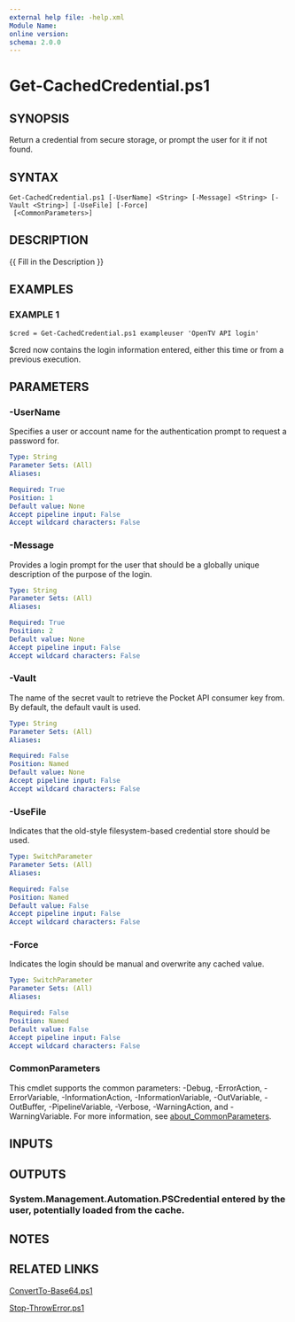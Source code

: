 ```yaml
---
external help file: -help.xml
Module Name:
online version:
schema: 2.0.0
---
```


# Get-CachedCredential.ps1

## SYNOPSIS
Return a credential from secure storage, or prompt the user for it if not found.

## SYNTAX

```
Get-CachedCredential.ps1 [-UserName] <String> [-Message] <String> [-Vault <String>] [-UseFile] [-Force]
 [<CommonParameters>]
```

## DESCRIPTION
{{ Fill in the Description }}

## EXAMPLES

### EXAMPLE 1
```
$cred = Get-CachedCredential.ps1 exampleuser 'OpenTV API login'
```

$cred now contains the login information entered, either this time or from a previous execution.

## PARAMETERS

### -UserName
Specifies a user or account name for the authentication prompt to request a password for.

```yaml
Type: String
Parameter Sets: (All)
Aliases:

Required: True
Position: 1
Default value: None
Accept pipeline input: False
Accept wildcard characters: False
```

### -Message
Provides a login prompt for the user that should be a globally unique description of the purpose of the login.

```yaml
Type: String
Parameter Sets: (All)
Aliases:

Required: True
Position: 2
Default value: None
Accept pipeline input: False
Accept wildcard characters: False
```

### -Vault
The name of the secret vault to retrieve the Pocket API consumer key from.
By default, the default vault is used.

```yaml
Type: String
Parameter Sets: (All)
Aliases:

Required: False
Position: Named
Default value: None
Accept pipeline input: False
Accept wildcard characters: False
```

### -UseFile
Indicates that the old-style filesystem-based credential store should be used.

```yaml
Type: SwitchParameter
Parameter Sets: (All)
Aliases:

Required: False
Position: Named
Default value: False
Accept pipeline input: False
Accept wildcard characters: False
```

### -Force
Indicates the login should be manual and overwrite any cached value.

```yaml
Type: SwitchParameter
Parameter Sets: (All)
Aliases:

Required: False
Position: Named
Default value: False
Accept pipeline input: False
Accept wildcard characters: False
```

### CommonParameters
This cmdlet supports the common parameters: -Debug, -ErrorAction, -ErrorVariable, -InformationAction, -InformationVariable, -OutVariable, -OutBuffer, -PipelineVariable, -Verbose, -WarningAction, and -WarningVariable. For more information, see [about_CommonParameters](http://go.microsoft.com/fwlink/?LinkID=113216).

## INPUTS

## OUTPUTS

### System.Management.Automation.PSCredential entered by the user, potentially loaded from the cache.
## NOTES

## RELATED LINKS

[ConvertTo-Base64.ps1]()

[Stop-ThrowError.ps1]()

